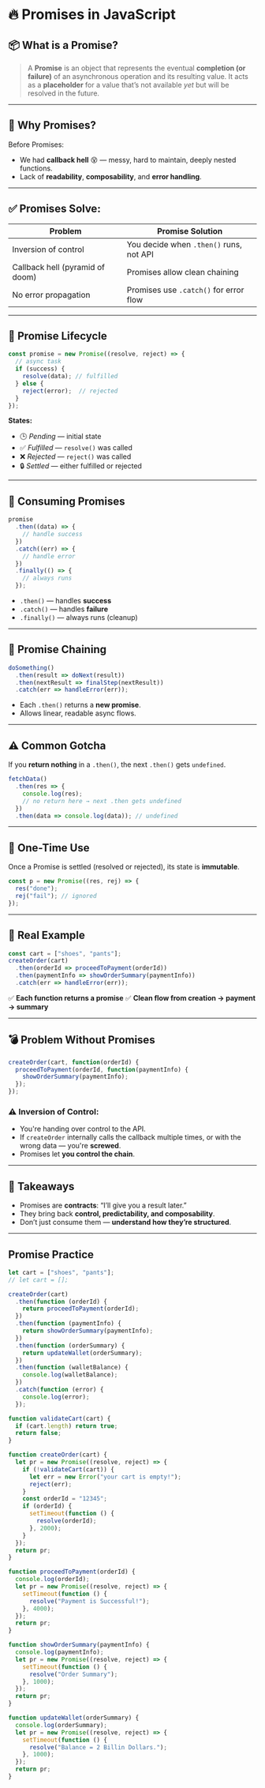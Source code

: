 # 🔥 Promises in JavaScript 

## 📦 What is a Promise?
> A **Promise** is an object that represents the eventual **completion (or failure)** of an asynchronous operation and its resulting value.
It acts as a **placeholder** for a value that’s not available *yet* but will be resolved in the future.

---

## 🧠 Why Promises?
Before Promises:
* We had **callback hell** 😵 — messy, hard to maintain, deeply nested functions.
* Lack of **readability**, **composability**, and **error handling**.

---

## ✅ Promises Solve:
| Problem                         | Promise Solution                        |
| ------------------------------- | --------------------------------------- |
| Inversion of control            | You decide when `.then()` runs, not API |
| Callback hell (pyramid of doom) | Promises allow clean chaining           |
| No error propagation            | Promises use `.catch()` for error flow  |

---

## 🧪 Promise Lifecycle
```js
const promise = new Promise((resolve, reject) => {
  // async task
  if (success) {
    resolve(data); // fulfilled
  } else {
    reject(error);  // rejected
  }
});
```
**States:**
* 🕒 *Pending* — initial state
* ✅ *Fulfilled* — `resolve()` was called
* ❌ *Rejected* — `reject()` was called
* 🔒 *Settled* — either fulfilled or rejected

---

## 🧬 Consuming Promises
```js
promise
  .then((data) => {
    // handle success
  })
  .catch((err) => {
    // handle error
  })
  .finally(() => {
    // always runs
  });
```
* `.then()` — handles **success**
* `.catch()` — handles **failure**
* `.finally()` — always runs (cleanup)

---

## 🔗 Promise Chaining
```js
doSomething()
  .then(result => doNext(result))
  .then(nextResult => finalStep(nextResult))
  .catch(err => handleError(err));
```
* Each `.then()` returns a **new promise**.
* Allows linear, readable async flows.

---

## ⚠️ Common Gotcha
If you **return nothing** in a `.then()`, the next `.then()` gets `undefined`.
```js
fetchData()
  .then(res => {
    console.log(res);
    // no return here → next .then gets undefined
  })
  .then(data => console.log(data)); // undefined
```

---

## 🔁 One-Time Use
Once a Promise is settled (resolved or rejected), its state is **immutable**.
```js
const p = new Promise((res, rej) => {
  res("done");
  rej("fail"); // ignored
});
```

---

## 🧪 Real Example
```js
const cart = ["shoes", "pants"];
createOrder(cart)
  .then(orderId => proceedToPayment(orderId))
  .then(paymentInfo => showOrderSummary(paymentInfo))
  .catch(err => handleError(err));
```
✅ **Each function returns a promise**
✅ **Clean flow from creation → payment → summary**

---

## 💣 Problem Without Promises
```js
createOrder(cart, function(orderId) {
  proceedToPayment(orderId, function(paymentInfo) {
    showOrderSummary(paymentInfo);
  });
});
```
### ⚠️ Inversion of Control:
* You're handing over control to the API.
* If `createOrder` internally calls the callback multiple times, or with the wrong data — you're **screwed**.
* Promises let **you control the chain**.

---

## 🧠 Takeaways
* Promises are **contracts**: “I’ll give you a result later.”
* They bring back **control, predictability, and composability**.
* Don’t just consume them — **understand how they’re structured**.

---

## Promise Practice
```js
let cart = ["shoes", "pants"];
// let cart = [];

createOrder(cart)
  .then(function (orderId) {
    return proceedToPayment(orderId);
  })
  .then(function (paymentInfo) {
    return showOrderSummary(paymentInfo);
  })
  .then(function (orderSummary) {
    return updateWallet(orderSummary);
  })
  .then(function (walletBalance) {
    console.log(walletBalance);
  })
  .catch(function (error) {
    console.log(error);
  });

function validateCart(cart) {
  if (cart.length) return true;
  return false;
}

function createOrder(cart) {
  let pr = new Promise((resolve, reject) => {
    if (!validateCart(cart)) {
      let err = new Error("your cart is empty!");
      reject(err);
    }
    const orderId = "12345";
    if (orderId) {
      setTimeout(function () {
        resolve(orderId);
      }, 2000);
    }
  });
  return pr;
}

function proceedToPayment(orderId) {
  console.log(orderId);
  let pr = new Promise((resolve, reject) => {
    setTimeout(function () {
      resolve("Payment is Successful!");
    }, 4000);
  });
  return pr;
}

function showOrderSummary(paymentInfo) {
  console.log(paymentInfo);
  let pr = new Promise((resolve, reject) => {
    setTimeout(function () {
      resolve("Order Summary");
    }, 1000);
  });
  return pr;
}

function updateWallet(orderSummary) {
  console.log(orderSummary);
  let pr = new Promise((resolve, reject) => {
    setTimeout(function () {
      resolve("Balance = 2 Billin Dollars.");
    }, 1000);
  });
  return pr;
}
```

